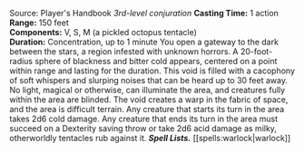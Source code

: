 Source: Player's Handbook
*3rd-level conjuration*
**Casting Time:** 1 action  
**Range:** 150 feet  
**Components:** V, S, M (a pickled octopus tentacle)  
**Duration:** Concentration, up to 1 minute
You open a gateway to the dark between the stars, a region infested with unknown horrors. A 20-foot-radius sphere of blackness and bitter cold appears, centered on a point within range and lasting for the duration. This void is filled with a cacophony of soft whispers and slurping noises that can be heard up to 30 feet away. No light, magical or otherwise, can illuminate the area, and creatures fully within the area are blinded.
The void creates a warp in the fabric of space, and the area is difficult terrain. Any creature that starts its turn in the area takes 2d6 cold damage. Any creature that ends its turn in the area must succeed on a Dexterity saving throw or take 2d6 acid damage as milky, otherworldly tentacles rub against it.
***Spell Lists.*** [[spells:warlock|warlock]]